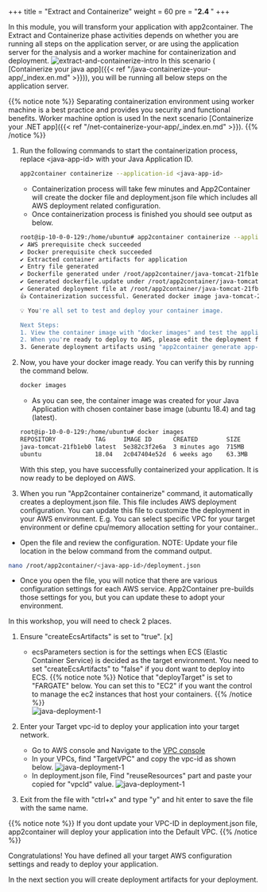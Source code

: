 +++
title = "Extract and Containerize"
weight = 60
pre = "<b>2.4 </b>"
+++

In this module, you will transform your application with app2container. The Extract and Containerize phase activities depends on whether you are running all steps on the application server, or are using the application server for the analysis and a worker machine for containerization and deployment.
![extract-and-containerize-intro](/extract-and-containerize/extract-containerize-overview.png)
In this scenario ( [Containerize your java app]({{< ref "/java-containerize-your-app/_index.en.md" >}})), you will be running all below steps on the application server.

{{% notice note %}}
Separating containerization environment using worker machine is a best practice and provides you security and functional benefits. Worker machine option is used In the next scenario [Containerize your .NET app]({{< ref "/net-containerize-your-app/_index.en.md" >}}).
{{% /notice %}}  

1. Run the following commands to start the containerization  process, replace \<java-app-id\> with your Java Application ID.

    ```bash
    app2container containerize --application-id <java-app-id>
    ```

    - Containerization process will take few minutes and App2Container will create the docker file and deployment.json file which includes all AWS deployment related configuration.
    - Once containerization process is finished you should see output as below.

    ```bash
    root@ip-10-0-0-129:/home/ubuntu# app2container containerize --application-id java-tomcat-21fb1eb0
    ✔ AWS prerequisite check succeeded
    ✔ Docker prerequisite check succeeded
    ✔ Extracted container artifacts for application
    ✔ Entry file generated
    ✔ Dockerfile generated under /root/app2container/java-tomcat-21fb1eb0/Artifacts
    ✔ Generated dockerfile.update under /root/app2container/java-tomcat-21fb1eb0/Artifacts
    ✔ Generated deployment file at /root/app2container/java-tomcat-21fb1eb0/deployment.json
    👍 Containerization successful. Generated docker image java-tomcat-21fb1eb0

    💡 You're all set to test and deploy your container image.

    Next Steps:
    1. View the container image with "docker images" and test the application.
    2. When you're ready to deploy to AWS, please edit the deployment file as needed at /root/app2container/java-tomcat-21fb1eb0/deployment.json.
    3. Generate deployment artifacts using "app2container generate app-deployment --application-id java-tomcat-21fb1eb0"
    ```

2. Now, you have your docker image ready. You can verify this by running the command below.

    ```bash
    docker images
    ```

    - As you can see, the container image was created for your Java Application with chosen container base image (ubuntu 18.4) and tag (latest).

    ```bash
    root@ip-10-0-0-129:/home/ubuntu# docker images
    REPOSITORY           TAG     IMAGE ID      CREATED        SIZE
    java-tomcat-21fb1eb0 latest  5e382c3f2e6a  3 minutes ago  715MB
    ubuntu               18.04   2c047404e52d  6 weeks ago    63.3MB
    ```

    With this step, you have successfully containerized your application. It is now ready to be deployed on AWS.

3. When you run "App2container containerize" command, it automatically creates a deployment.json file. This file includes AWS deployment configuration. You can update this file to customize the deployment in your AWS environment. E.g. You can select specific VPC for your target environment or define cpu/memory allocation setting for your container..

- Open the file and review the configuration. NOTE: Update your file location in the below command from the command output.

```bash
nano /root/app2container/<java-app-id>/deployment.json
```

- Once you open the file, you will notice that there are various configuration settings for each AWS service. App2Container pre-builds those settings for you, but you can update these to adopt your environment.

In this workshop, you will need to check 2 places.

1. Ensure "createEcsArtifacts" is set to "true". [x]
    - ecsParameters section is for the settings when ECS (Elastic Container Service) is decided as the target environment. You need to set "createEcsArtifacts" to "false" if you dont want to deploy into ECS.
{{% notice note %}}
Notice that "deployTarget" is set to "FARGATE" below. You can set this to "EC2" if you want the control to manage the ec2 instances that host your containers.
{{% /notice %}}  
    ![java-deployment-1](/extract-and-containerize/java-deployment-1.png)

2. Enter your Target vpc-id to deploy your application into your target network.

    - Go to AWS console and Navigate to the <a href="https://us-west-2.console.aws.amazon.com/vpc/home?region=us-west-2#vpcs" target="_blank"> VPC console </a>
    - In your VPCs, find "TargetVPC" and copy the vpc-id as shown below.
    ![java-deployment-1](/extract-and-containerize/java-deployment-vpc.png)
    - In deployment.json file, Find "reuseResources" part and paste your copied for "vpcId" value.
    ![java-deployment-1](/extract-and-containerize/java-deployment-2.png)

3. Exit from the file with "ctrl+x" and type "y" and hit enter to save the file with the same name.

{{% notice note %}}
If you dont update your VPC-ID in deployment.json file, app2container will deploy your application into the Default VPC.
{{% /notice %}}  

Congratulations! You have defined all your target AWS configuration settings and ready to deploy your application.

In the next section you will create deployment artifacts for your deployment.
